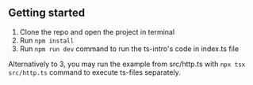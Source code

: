 

## Getting started

1. Clone the repo and open the project in terminal
2. Run `npm install`
3. Run `npm run dev` command to run the ts-intro's code in index.ts file

Alternatively to 3, you may run the example from src/http.ts with `npx tsx src/http.ts` command to execute ts-files separately.